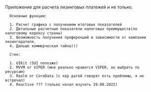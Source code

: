 Приложение для расчета лизинговых платежей и не только.
      
      Основные функции:
      
      1. Расчет графика с получением итоговых показателей
      2. Детальные расчетные показатели налоговых преимуществ(по налоговому кодексу страны)
      3. Возможность получения преференций в зависимости от компании лизингодателя.
      4. Дальше коммерческая тайна)))
      
      Стек:
      
      1. UIKit (SUI попозже)
      2. MVVM or VIPER (мне реально нравится VIPER, но выбрать по ресурсам)
      3. Realm or CoreData (с кор датой говорят есть проблемы, я не встречал)
      4. Reactive ??? (только начал изучать 19.08.2022)
      
  
